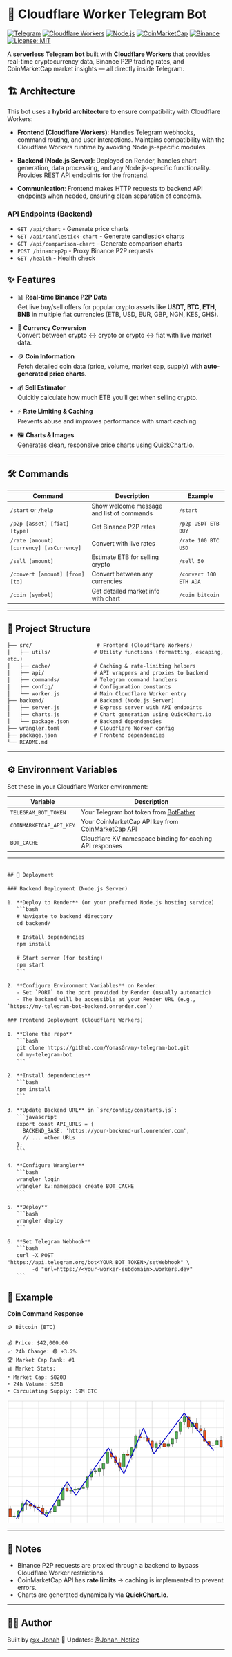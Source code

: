 # 🚀 Cloudflare Worker Telegram Bot

[![Telegram](https://img.shields.io/badge/Telegram-Bot-blue?logo=telegram)](https://t.me/x_Jonah)  [![Cloudflare Workers](https://img.shields.io/badge/Cloudflare-Workers-F38020?logo=cloudflare&logoColor=white)](https://workers.cloudflare.com/)  [![Node.js](https://img.shields.io/badge/Node.js-18.x-green?logo=node.js&logoColor=white)](https://nodejs.org/)  [![CoinMarketCap](https://img.shields.io/badge/API-CoinMarketCap-1e88e5?logo=coinmarketcap)](https://coinmarketcap.com/)  [![Binance](https://img.shields.io/badge/API-Binance-FCD535?logo=binance&logoColor=black)](https://binance.com)  [![License: MIT](https://img.shields.io/badge/License-MIT-yellow.svg)](LICENSE)

A **serverless Telegram bot** built with **Cloudflare Workers** that provides real-time cryptocurrency data, Binance P2P trading rates, and CoinMarketCap market insights — all directly inside Telegram.

## 🏗️ Architecture

This bot uses a **hybrid architecture** to ensure compatibility with Cloudflare Workers:

- **Frontend (Cloudflare Workers)**: Handles Telegram webhooks, command routing, and user interactions. Maintains compatibility with the Cloudflare Workers runtime by avoiding Node.js-specific modules.

- **Backend (Node.js Server)**: Deployed on Render, handles chart generation, data processing, and any Node.js-specific functionality. Provides REST API endpoints for the frontend.

- **Communication**: Frontend makes HTTP requests to backend API endpoints when needed, ensuring clean separation of concerns.

### API Endpoints (Backend)
- `GET /api/chart` - Generate price charts
- `GET /api/candlestick-chart` - Generate candlestick charts  
- `GET /api/comparison-chart` - Generate comparison charts
- `POST /binancep2p` - Proxy Binance P2P requests
- `GET /health` - Health check


## ✨ Features

- 📊 **Real-time Binance P2P Data**  
  Get live buy/sell offers for popular crypto assets like **USDT, BTC, ETH, BNB** in multiple fiat currencies (ETB, USD, EUR, GBP, NGN, KES, GHS).

- 💱 **Currency Conversion**  
  Convert between crypto ↔ crypto or crypto ↔ fiat with live market data.

- 🪙 **Coin Information**  
  Fetch detailed coin data (price, volume, market cap, supply) with **auto-generated price charts**.

- 💰 **Sell Estimator**  
  Quickly calculate how much ETB you’ll get when selling crypto.

- ⚡ **Rate Limiting & Caching**  
  Prevents abuse and improves performance with smart caching.

- 🖼 **Charts & Images**  
  Generates clean, responsive price charts using [QuickChart.io](https://quickchart.io/).

---

## 🛠️ Commands

| Command | Description | Example |
|---------|-------------|---------|
| `/start` or `/help` | Show welcome message and list of commands | `/start` |
| `/p2p [asset] [fiat] [type]` | Get Binance P2P rates | `/p2p USDT ETB BUY` |
| `/rate [amount] [currency] [vsCurrency]` | Convert with live rates | `/rate 100 BTC USD` |
| `/sell [amount]` | Estimate ETB for selling crypto | `/sell 50` |
| `/convert [amount] [from] [to]` | Convert between any currencies | `/convert 100 ETH ADA` |
| `/coin [symbol]` | Get detailed market info with chart | `/coin bitcoin` |

---

## 📂 Project Structure

```
├── src/                     # Frontend (Cloudflare Workers)
│   ├── utils/              # Utility functions (formatting, escaping, etc.)
│   ├── cache/              # Caching & rate-limiting helpers  
│   ├── api/                # API wrappers and proxies to backend
│   ├── commands/           # Telegram command handlers
│   ├── config/             # Configuration constants
│   └── worker.js           # Main Cloudflare Worker entry
├── backend/                # Backend (Node.js Server)
│   ├── server.js           # Express server with API endpoints
│   ├── charts.js           # Chart generation using QuickChart.io
│   └── package.json        # Backend dependencies
├── wrangler.toml           # Cloudflare Worker config
├── package.json            # Frontend dependencies  
└── README.md
```

---

## ⚙️ Environment Variables

Set these in your Cloudflare Worker environment:

| Variable | Description |
|----------|-------------|
| `TELEGRAM_BOT_TOKEN` | Your Telegram bot token from [BotFather](https://t.me/BotFather) |
| `COINMARKETCAP_API_KEY` | Your CoinMarketCap API key from [CoinMarketCap API](https://coinmarketcap.com/api/) |
| `BOT_CACHE` | Cloudflare KV namespace binding for caching API responses |

---

````

## 🚀 Deployment

### Backend Deployment (Node.js Server)

1. **Deploy to Render** (or your preferred Node.js hosting service)
   ```bash
   # Navigate to backend directory
   cd backend/
   
   # Install dependencies
   npm install
   
   # Start server (for testing)
   npm start
   ```

2. **Configure Environment Variables** on Render:
   - Set `PORT` to the port provided by Render (usually automatic)
   - The backend will be accessible at your Render URL (e.g., `https://my-telegram-bot-backend.onrender.com`)

### Frontend Deployment (Cloudflare Workers)

1. **Clone the repo**
   ```bash
   git clone https://github.com/YonasGr/my-telegram-bot.git
   cd my-telegram-bot
   ```

2. **Install dependencies**
   ```bash
   npm install
   ```

3. **Update Backend URL** in `src/config/constants.js`:
   ```javascript
   export const API_URLS = {
     BACKEND_BASE: 'https://your-backend-url.onrender.com',
     // ... other URLs
   };
   ```

4. **Configure Wrangler**
   ```bash
   wrangler login
   wrangler kv:namespace create BOT_CACHE
   ```

5. **Deploy**
   ```bash
   wrangler deploy
   ```

6. **Set Telegram Webhook**
   ```bash
   curl -X POST "https://api.telegram.org/bot<YOUR_BOT_TOKEN>/setWebhook" \
        -d "url=https://<your-worker-subdomain>.workers.dev"
   ```
````

## 📸 Example

**Coin Command Response**

```
🪙 Bitcoin (BTC)

💰 Price: $42,000.00
📈 24h Change: 🟢 +3.2%
🏆 Market Cap Rank: #1
📊 Market Stats:
• Market Cap: $820B
• 24h Volume: $25B
• Circulating Supply: 19M BTC
```

![Sample Chart](src/image.png)

---

## 📌 Notes

* Binance P2P requests are proxied through a backend to bypass Cloudflare Worker restrictions.
* CoinMarketCap API has **rate limits** → caching is implemented to prevent errors.
* Charts are generated dynamically via **QuickChart.io**.

---

## 👨‍💻 Author

Built by [@x\_Jonah](https://t.me/x_Jonah)
📢 Updates: [@Jonah\_Notice](https://t.me/Jonah_Notice)

---
